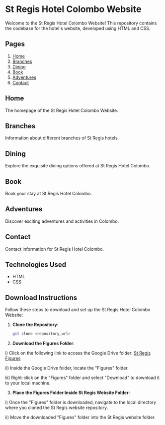 # St Regis Hotel Colombo Website

Welcome to the St Regis Hotel Colombo Website! This repository contains the codebase for the hotel's website, developed using HTML and CSS.

## Pages

1. [Home](#home)
2. [Branches](#branches)
3. [Dining](#dining)
4. [Book](#book)
5. [Adventures](#adventures)
6. [Contact](#contact)

## Home

The homepage of the St Regis Hotel Colombo Website.

## Branches

Information about different branches of St Regis hotels.

## Dining

Explore the exquisite dining options offered at St Regis Hotel Colombo.

## Book

Book your stay at St Regis Hotel Colombo.

## Adventures

Discover exciting adventures and activities in Colombo.

## Contact

Contact information for St Regis Hotel Colombo.

## Technologies Used

- HTML
- CSS

## Download Instructions

Follow these steps to download and set up the St Regis Hotel Colombo Website:

1. **Clone the Repository**: 
   ```bash
   git clone <repository_url>

2. **Download the Figures Folder**:

i) Click on the following link to access the Google Drive folder: [St Regis Figures](https://drive.google.com/drive/folders/10jYTj3EPir3tSgwf9aJHyY_W17dccc9j?usp=sharing)

ii) Inside the Google Drive folder, locate the    "Figures" folder.

iii) Right-click on the "Figures" folder and select "Download" to download it to your local machine.

3. **Place the Figures Folder Inside St Regis Website Folder**:

i) Once the "Figures" folder is downloaded, navigate to the local directory where you cloned the St Regis website repository.

ii) Move the downloaded "Figures" folder into the St Regis website folder.
